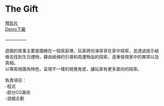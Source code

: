 # The Gift

[預告片](https://www.youtube.com/watch?v=eqaWYQF4LiA)
<br>
[Demo下載](https://drive.google.com/file/d/1tOHsNElbL5Ju_FQGQQE3npbQIjqp773q/view?usp=drive_link)
<br>
<br>
—————
<br>
<br>
遊戲的故事主要是圍繞在一個家庭裡，玩家將扮演哥哥在家中探索，並透過提示紙條去找到生日禮物，藉由紙條的引導和周遭物品的探索，逐漸發現家中的異常以及真相。
<br>
以等距視圖為特色，呈現不一樣的視覺角度，讓玩家有更多面向的探索。
<br>
<br>
負責項目：
<br>
-程式
<br>
-部分CG美術
<br>
-遊戲企劃
